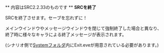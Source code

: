 ** 内容はSRC2.2.33のものです **
**SRCを終了**

SRCを終了させます。セーブを忘れずに！

メインウインドウやメッセージウインドウを閉じて強制終了した場合と異なり、終了時に様々なキャラによる終了メッセージが表示されます。

(シナリオ側で[Systemフォルダ](Systemフォルダ.md)内にExit.eveが用意されている必要があります。)
